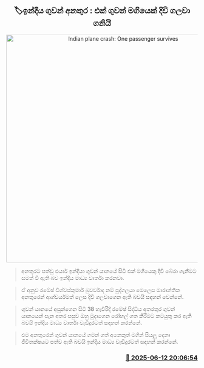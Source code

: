 <p align='center'><b><h2 align='center' title='Indian plane crash: One passenger survives'>🏷ඉන්දීය ගුවන් අනතුර : එක් ගුවන් මගියෙක් දිවි ගලවා ගනියි</h2></b></p>
<p align='center'><img src='https://helakuru.sgp1.cdn.digitaloceanspaces.com/esana/images/lib/ramesh-india.jpg' width='600' alt='Indian plane crash: One passenger survives'></p>

> අනතුරට පත්වු එයාර් ඉන්දියා ගුවන් යානයේ සිටි එක් මගියෙකු දිවි බේරා ගැනීමට සමත් වී ඇති බව ඉන්දීය මාධ්‍ය වාර්තා කරනවා.

> ඒ අනුව රමේෂ් විශ්වස්කුමාර් බුචර්වාද නම් පුද්ගලයා මෙලෙස මාරාන්තික අනතුරෙන් ආශ්චර්යමත් ලෙස දිවි ගලවාගෙන ඇති බවයි සඳහන් වෙන්නේ.

> ගුවන් යානයේ අසුන්ගෙන සිටි 38 හැවිරිදි රමේෂ් සිද්ධිය අතරතුර ගුවන් යානයෙන් පැන අතර පසුව ඔහු මුද‍ාගෙන රෝහල් ගත කිරීමට කටයුතු කර ඇති බවයි ඉන්දීය මාධ්‍ය වාර්තා වැඩිදුරටත් සඳහන් කරන්නේ.  

> එම අනතුරෙන් ගුවන් යානයේ ගමන් ගත් අනෙකුත් මගීන් සියලු දෙනා ජීවිතක්ෂයට පත්ව ඇති බවයි ඉන්දීය මාධ්‍ය වැඩිදුරටත් සඳහන් කරන්නේ.



<h3 align='right'><a href='https://www.helakuru.lk/esana/p/110950/'>📅 2025-06-12 20:06:54</a></h3>
